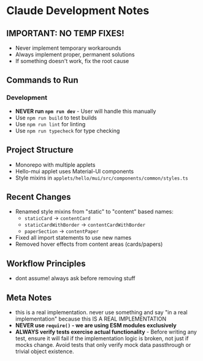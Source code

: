 # Claude Development Notes

## IMPORTANT: NO TEMP FIXES!
- Never implement temporary workarounds
- Always implement proper, permanent solutions
- If something doesn't work, fix the root cause

## Commands to Run

### Development
- **NEVER run `npm run dev`** - User will handle this manually
- Use `npm run build` to test builds
- Use `npm run lint` for linting
- Use `npm run typecheck` for type checking

## Project Structure
- Monorepo with multiple applets
- Hello-mui applet uses Material-UI components
- Style mixins in `applets/hello/mui/src/components/common/styles.ts`

## Recent Changes
- Renamed style mixins from "static" to "content" based names:
  - `staticCard` → `contentCard`
  - `staticCardWithBorder` → `contentCardWithBorder` 
  - `paperSection` → `contentPaper`
- Fixed all import statements to use new names
- Removed hover effects from content areas (cards/papers)

## Workflow Principles
- dont assume! always ask before removing stuff

## Meta Notes
- this is a real implementation. never use something and say "in a real implementation" because this IS A REAL IMPLEMENTATION
- **NEVER use `require()` - we are using ESM modules exclusively**
- **ALWAYS verify tests exercise actual functionality** - Before writing any test, ensure it will fail if the implementation logic is broken, not just if mocks change. Avoid tests that only verify mock data passthrough or trivial object existence.